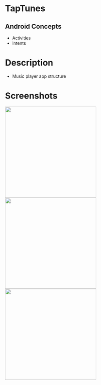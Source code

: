 # TapTunes

## Android Concepts
- Activities
- Intents

# Description 
- Music player app structure

# Screenshots
<img src="https://cloud.githubusercontent.com/assets/12492121/23402842/54783ede-fd7b-11e6-818e-e650cca07b89.JPG" width="300"/>
<img src="https://cloud.githubusercontent.com/assets/12492121/23402843/549b37ea-fd7b-11e6-9de5-64dbfc32c667.JPG" width="300"/>
<img src="https://cloud.githubusercontent.com/assets/12492121/23402844/54afac98-fd7b-11e6-9f2a-e96d8c902f93.JPG" width="300"/>
